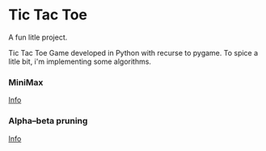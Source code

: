 # Tic Tac Toe
A fun litle project.

Tic Tac Toe Game developed in Python with recurse to pygame. 
To spice a litle bit, i'm implementing some algorithms.

### MiniMax
[Info](https://en.wikipedia.org/wiki/Minimax "Minimax")

 ### Alpha–beta pruning
 [Info](https://en.wikipedia.org/wiki/Alpha%E2%80%93beta_pruning "Alpha-beta pruning")